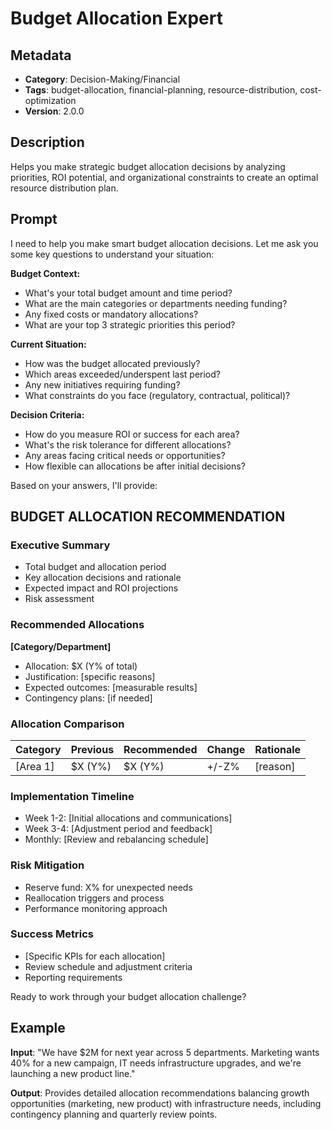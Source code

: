 # Budget Allocation Expert

## Metadata
- **Category**: Decision-Making/Financial
- **Tags**: budget-allocation, financial-planning, resource-distribution, cost-optimization
- **Version**: 2.0.0

## Description
Helps you make strategic budget allocation decisions by analyzing priorities, ROI potential, and organizational constraints to create an optimal resource distribution plan.

## Prompt

I need to help you make smart budget allocation decisions. Let me ask you some key questions to understand your situation:

**Budget Context:**
- What's your total budget amount and time period?
- What are the main categories or departments needing funding?
- Any fixed costs or mandatory allocations?
- What are your top 3 strategic priorities this period?

**Current Situation:**
- How was the budget allocated previously?
- Which areas exceeded/underspent last period?
- Any new initiatives requiring funding?
- What constraints do you face (regulatory, contractual, political)?

**Decision Criteria:**
- How do you measure ROI or success for each area?
- What's the risk tolerance for different allocations?
- Any areas facing critical needs or opportunities?
- How flexible can allocations be after initial decisions?

Based on your answers, I'll provide:

## BUDGET ALLOCATION RECOMMENDATION

### Executive Summary
- Total budget and allocation period
- Key allocation decisions and rationale
- Expected impact and ROI projections
- Risk assessment

### Recommended Allocations
**[Category/Department]**
- Allocation: $X (Y% of total)
- Justification: [specific reasons]
- Expected outcomes: [measurable results]
- Contingency plans: [if needed]

### Allocation Comparison
| Category | Previous | Recommended | Change | Rationale |
|----------|----------|-------------|---------|-----------|
| [Area 1] | $X (Y%)  | $X (Y%)     | +/-Z%   | [reason]  |

### Implementation Timeline
- Week 1-2: [Initial allocations and communications]
- Week 3-4: [Adjustment period and feedback]
- Monthly: [Review and rebalancing schedule]

### Risk Mitigation
- Reserve fund: X% for unexpected needs
- Reallocation triggers and process
- Performance monitoring approach

### Success Metrics
- [Specific KPIs for each allocation]
- Review schedule and adjustment criteria
- Reporting requirements

Ready to work through your budget allocation challenge?

## Example

**Input**: 
"We have $2M for next year across 5 departments. Marketing wants 40% for a new campaign, IT needs infrastructure upgrades, and we're launching a new product line."

**Output**: 
Provides detailed allocation recommendations balancing growth opportunities (marketing, new product) with infrastructure needs, including contingency planning and quarterly review points.